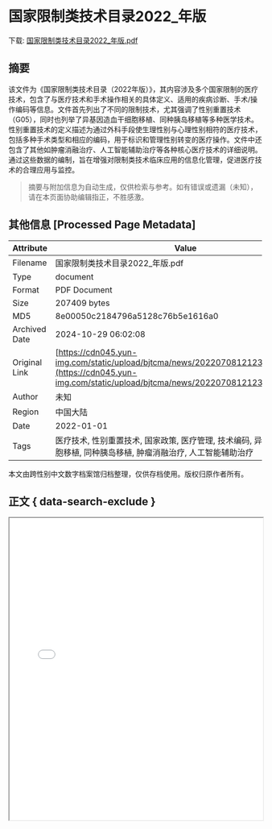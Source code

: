 # 国家限制类技术目录2022_年版

<!-- tcd_download_link -->
下载: <a href="../国家限制类技术目录2022_年版.pdf" download>国家限制类技术目录2022_年版.pdf</a>
<!-- tcd_download_link_end -->

## 摘要

<!-- tcd_abstract -->
该文件为《国家限制类技术目录（2022年版）》，其内容涉及多个国家限制的医疗技术，包含了与医疗技术和手术操作相关的具体定义、适用的疾病诊断、手术/操作编码等信息。文件首先列出了不同的限制技术，尤其强调了性别重置技术（G05），同时也列举了异基因造血干细胞移植、同种胰岛移植等多种医学技术。性别重置技术的定义描述为通过外科手段使生理性别与心理性别相符的医疗技术，包括多种手术类型和相应的编码，用于标识和管理性别转变的医疗操作。文件中还包含了其他如肿瘤消融治疗、人工智能辅助治疗等各种核心医疗技术的详细说明。通过这些数据的编制，旨在增强对限制类技术临床应用的信息化管理，促进医疗技术的合理应用与监控。

<!-- tcd_abstract_end -->

> 摘要与附加信息为自动生成，仅供检索与参考。如有错误或遗漏（未知），请在本页面协助编辑指正，不胜感激。

## 其他信息 [Processed Page Metadata]

| Attribute       | Value                                  |
|-----------------|----------------------------------------|
| Filename        | 国家限制类技术目录2022_年版.pdf                             |
| Type            | document                                 |
| Format          | PDF Document                               |
| Size            | 207409 bytes                           |
| MD5             | 8e00050c2184796a5128c76b5e1616a0                                  |
| Archived Date   | 2024-10-29 06:02:08                             |
| Original Link   | [https://cdn045.yun-img.com/static/upload/bjtcma/news/20220708121231_30717.pdf](https://cdn045.yun-img.com/static/upload/bjtcma/news/20220708121231_30717.pdf)                         |
| Author          | 未知                               |
| Region          | 中国大陆                               |
| Date            | 2022-01-01                                 |
| Tags            | 医疗技术, 性别重置技术, 国家政策, 医疗管理, 技术编码, 异基因造血干细胞移植, 同种胰岛移植, 肿瘤消融治疗, 人工智能辅助治疗                                 |

本文由跨性别中文数字档案馆归档整理，仅供存档使用。版权归原作者所有。


## 正文 { data-search-exclude }

<!-- tcd_main_text -->
<iframe src="../国家限制类技术目录2022_年版.pdf" width="100%" height="600px">
    <p>无法显示PDF，请下载查看。</p>
</iframe>
<!-- tcd_main_text_end -->

